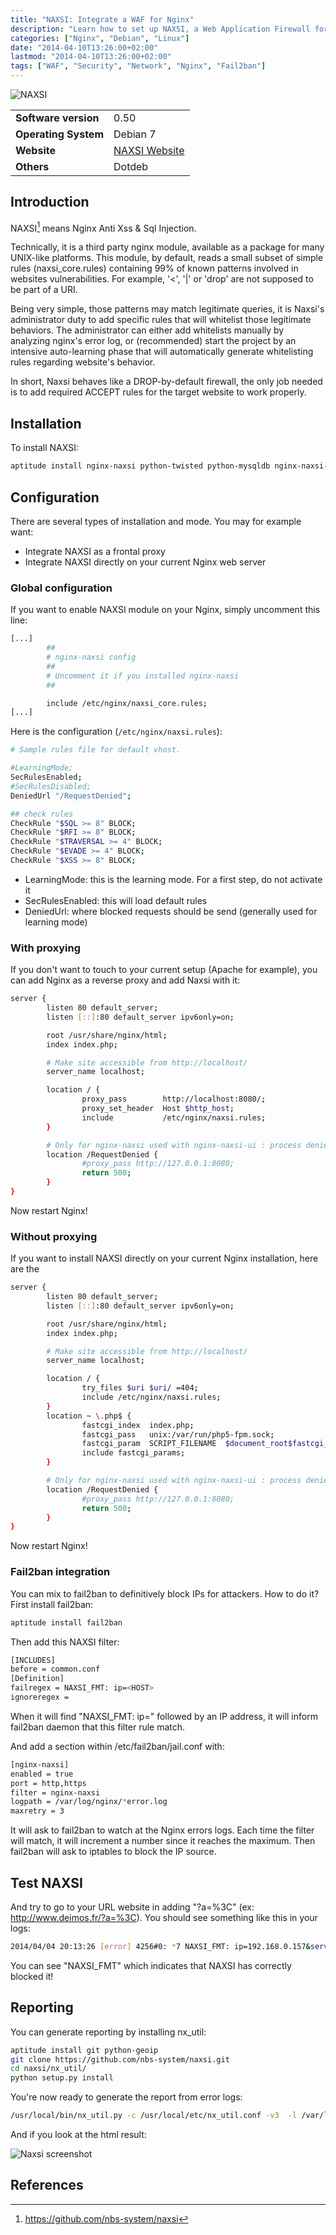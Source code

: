 ```yaml
---
title: "NAXSI: Integrate a WAF for Nginx"
description: "Learn how to set up NAXSI, a Web Application Firewall for Nginx, including installation, configuration, testing, and integration with Fail2ban."
categories: ["Nginx", "Debian", "Linux"]
date: "2014-04-10T13:26:00+02:00"
lastmod: "2014-04-10T13:26:00+02:00"
tags: ["WAF", "Security", "Network", "Nginx", "Fail2ban"]
---
```


![NAXSI](../../../static/images/naxsi_logo.avif)


|||
|-|-|
| **Software version** | 0.50 |
| **Operating System** | Debian 7 |
| **Website** | [NAXSI Website](https://github.com/nbs-system/naxsi) |
| **Others** | Dotdeb |


## Introduction

NAXSI[^1] means Nginx Anti Xss & Sql Injection.

Technically, it is a third party nginx module, available as a package for many UNIX-like platforms. This module, by default, reads a small subset of simple rules (naxsi_core.rules) containing 99% of known patterns involved in websites vulnerabilities. For example, '<', '|' or 'drop' are not supposed to be part of a URI.

Being very simple, those patterns may match legitimate queries, it is Naxsi's administrator duty to add specific rules that will whitelist those legitimate behaviors. The administrator can either add whitelists manually by analyzing nginx's error log, or (recommended) start the project by an intensive auto-learning phase that will automatically generate whitelisting rules regarding website's behavior.

In short, Naxsi behaves like a DROP-by-default firewall, the only job needed is to add required ACCEPT rules for the target website to work properly.

## Installation

To install NAXSI:

```bash
aptitude install nginx-naxsi python-twisted python-mysqldb nginx-naxsi-ui
```

## Configuration

There are several types of installation and mode. You may for example want:

- Integrate NAXSI as a frontal proxy
- Integrate NAXSI directly on your current Nginx web server

### Global configuration

If you want to enable NAXSI module on your Nginx, simply uncomment this line:

```bash
[...]
        ##
        # nginx-naxsi config
        ##
        # Uncomment it if you installed nginx-naxsi
        ##

        include /etc/nginx/naxsi_core.rules;
[...]
```

Here is the configuration (`/etc/nginx/naxsi.rules`):

```bash
# Sample rules file for default vhost.

#LearningMode;
SecRulesEnabled;
#SecRulesDisabled;
DeniedUrl "/RequestDenied";

## check rules
CheckRule "$SQL >= 8" BLOCK;
CheckRule "$RFI >= 8" BLOCK;
CheckRule "$TRAVERSAL >= 4" BLOCK;
CheckRule "$EVADE >= 4" BLOCK;
CheckRule "$XSS >= 8" BLOCK;
```

- LearningMode: this is the learning mode. For a first step, do not activate it
- SecRulesEnabled: this will load default rules
- DeniedUrl: where blocked requests should be send (generally used for learning mode)

### With proxying

If you don't want to touch to your current setup (Apache for example), you can add Nginx as a reverse proxy and add Naxsi with it:

``` bash hl_lines="9-13"
server {
        listen 80 default_server;
        listen [::]:80 default_server ipv6only=on;

        root /usr/share/nginx/html;
        index index.php;

        # Make site accessible from http://localhost/
        server_name localhost;

        location / {
                proxy_pass        http://localhost:8080/;
                proxy_set_header  Host $http_host;
                include           /etc/nginx/naxsi.rules;
        }

        # Only for nginx-naxsi used with nginx-naxsi-ui : process denied requests
        location /RequestDenied {
                #proxy_pass http://127.0.0.1:8080;
                return 500;
        }
}
```

Now restart Nginx!

### Without proxying

If you want to install NAXSI directly on your current Nginx installation, here are the

``` bash hl_lines="13 19-23"
server {
        listen 80 default_server;
        listen [::]:80 default_server ipv6only=on;

        root /usr/share/nginx/html;
        index index.php;

        # Make site accessible from http://localhost/
        server_name localhost;

        location / {
                try_files $uri $uri/ =404;
                include /etc/nginx/naxsi.rules;
        }
        location ~ \.php$ {
                fastcgi_index  index.php;
                fastcgi_pass   unix:/var/run/php5-fpm.sock;
                fastcgi_param  SCRIPT_FILENAME  $document_root$fastcgi_script_name;
                include fastcgi_params;
        }

        # Only for nginx-naxsi used with nginx-naxsi-ui : process denied requests
        location /RequestDenied {
                #proxy_pass http://127.0.0.1:8080;
                return 500;
        }
}
```

Now restart Nginx!

### Fail2ban integration

You can mix to fail2ban to definitively block IPs for attackers. How to do it? First install fail2ban:

```bash
aptitude install fail2ban
```

Then add this NAXSI filter:

```bash
[INCLUDES]
before = common.conf
[Definition]
failregex = NAXSI_FMT: ip=<HOST>
ignoreregex =
```

When it will find "NAXSI_FMT: ip=" followed by an IP address, it will inform fail2ban daemon that this filter rule match.

And add a section within /etc/fail2ban/jail.conf with:

```bash
[nginx-naxsi]
enabled = true
port = http,https
filter = nginx-naxsi
logpath = /var/log/nginx/*error.log
maxretry = 3
```

It will ask to fail2ban to watch at the Nginx errors logs. Each time the filter will match, it will increment a number since it reaches the maximum. Then fail2ban will ask to iptables to block the IP source.

## Test NAXSI

And try to go to your URL website in adding "?a=%3C" (ex: http://www.deimos.fr/?a=%3C). You should see something like this in your logs:

```bash
2014/04/04 20:13:26 [error] 4256#0: *7 NAXSI_FMT: ip=192.168.0.157&server=192.168.0.84&uri=/&lt;&gt;&learning=0&total_processed=47&total_blocked=1&zone0=URL&id0=1302&var_name0=, client: 192.168.0.157, server: localhost, request: "GET /%3C%3E HTTP/1.1", host: "192.168.0.84"
```

You can see "NAXSI_FMT" which indicates that NAXSI has correctly blocked it!

## Reporting

You can generate reporting by installing nx_util:

```bash
aptitude install git python-geoip
git clone https://github.com/nbs-system/naxsi.git
cd naxsi/nx_util/
python setup.py install
```

You're now ready to generate the report from error logs:

```bash
/usr/local/bin/nx_util.py -c /usr/local/etc/nx_util.conf -v3  -l /var/log/nginx/*error.log -H /usr/share/nginx/html/naxsi.html
```

And if you look at the html result:

![Naxsi screenshot](../../../static/images/naxsi_screenshot.avif)

## References

[^1]: https://github.com/nbs-system/naxsi
